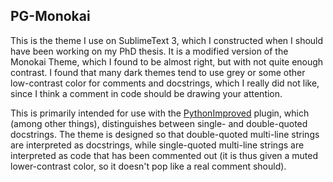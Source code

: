 ## PG-Monokai
This is the theme I use on SublimeText 3, which I constructed when I should have been working on my PhD thesis. It is a modified version of the Monokai Theme, which I found to be almost right, but with not quite enough contrast. I found that many dark themes tend to use grey or some other low-contrast color for comments and docstrings, which I really did not like, since I think a comment in code should be drawing your attention.

This is primarily intended for use with the [PythonImproved](https://github.com/MattDMo/PythonImproved) plugin, which (among other things), distinguishes between single- and double-quoted docstrings. The theme is designed so that double-quoted multi-line strings are interpreted as docstrings, while single-quoted multi-line strings are interpreted as code that has been commented out (it is thus given a muted lower-contrast color, so it doesn't pop like a real comment should).